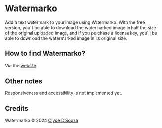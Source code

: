 # Watermarko

Add a text watermark to your image using Watermarko. With the free version, you'll be able to download the watermarked image in half the size of the original uploaded image, and if you purchase a license key, you'll be able to download the watermarked image in its original size.

## How to find Watermarko?

Via the [website](https://clydedz.github.io/watermarko/).

## Other notes

Responsiveness and accessibility is not implemented yet.

## Credits

Watermarko © 2024 [Clyde D'Souza](https://clydedsouza.net)
